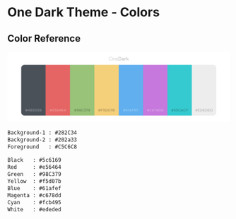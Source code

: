 # One Dark Theme - Colors

## Color Reference

![color_reference](onedark_w.png)

```
Background-1 : #282C34
Background-2 : #202a33
Foreground   : #C5C6C8
```

```
Black   : #5c6169
Red     : #e56464
Green   : #98C379
Yellow  : #f5d07b
Blue    : #61afef
Magenta : #c678dd
Cyan    : #fcb495
White   : #ededed
```

